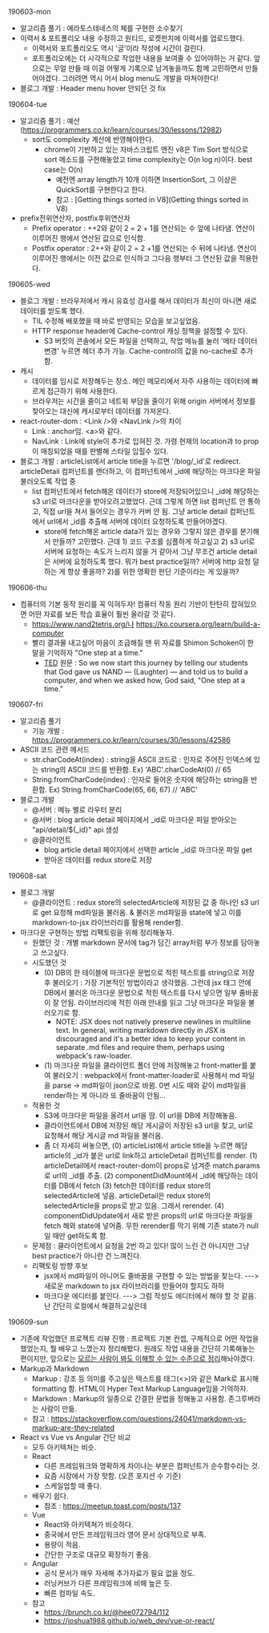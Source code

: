 190603-mon

- 알고리즘 풀기 : 에라토스테네스의 체를 구현한 소수찾기
- 이력서 & 포트폴리오 내용 수정하고 원티드, 로켓펀치에 이력서를 업로드했다.
  - 이력서와 포트폴리오도 역시 '글'이라 작성에 시간이 걸린다.
  - 포트폴리오에는 더 시각적으로 작업한 내용을 보여줄 수 있어야하는 거 같다. 앞으로는 무얼 만들 때 이걸 어떻게 기록으로 남겨놓을까도 함께 고민하면서 만들어야겠다. 그러려면 역시 어서 blog menu도 개발을 마쳐야한다!
- 블로그 개발 : Header menu hover 안되던 것 fix

190604-tue

- 알고리즘 풀기 : 예산 (https://programmers.co.kr/learn/courses/30/lessons/12982)
  - sort도 complexity 계산에 반영해야한다.
    - chrome이 기반하고 있는 자바스크립트 엔진 v8은 Tim Sort 방식으로 sort 메소드를 구현해놓았고 time complexity는 O(n log n)이다. best case는 O(n)
      - 예전엔 array length가 10개 이하면 InsertionSort, 그 이상은 QuickSort를 구현한다고 한다.
      - 참고 : [Getting things sorted in V8](Getting things sorted in V8)
- prefix전위연산자, postfix후위연산자
  - Prefix operator : ++2와 같이 2 = 2 + 1를 연산되는 수 앞에 나타냄. 연산이 이루어진 행에서 연산된 값으로 인식함.
  - Postfix operator : 2++와 같이 2 = 2 +1를 연산되는 수 뒤에 나타냄. 연산이 이루어진 행에서는 이전 값으로 인식하고 그다음 행부터 그 연산된 값을 적용한다.

190605-wed

- 블로그 개발 : 브라우저에서 캐시 유효성 검사를 해서 데이터가 최신이 아니면 새로 데이터를 받도록 했다.
  - TIL 수정해 배포했을 때 바로 반영되는 모습을 보고싶었음.
  - HTTP response header에 Cache-control 캐싱 정책을 설정할 수 있다.
    - S3 버킷의 콘솔에서 모든 파일을 선택하고, 작업 메뉴를 눌러 '메타 데이터 변경' 누르면 헤더 추가 가능. Cache-control의 값을 no-cache로 추가함.
- 캐시
  - 데이터를 임시로 저장해두는 장소. 메인 메모리에서 자주 사용하는 데이터에 빠르게 접근하기 위해 사용한다.
  - 브라우저는 시간을 줄이고 네트윅 부담을 줄이기 위해 origin 서버에서 정보를 찾아오는 대신에 캐시로부터 데이터를 가져온다.
- react-router-dom : \<Link />와 \<NavLink />의 차이
  - Link : anchor임. \<a>와 같다.
  - NavLink : Link에 style이 추가로 입혀진 것. 가령 현재의 location과 to prop이 매칭되었을 때를 판별해 스타일 입힐수 있다.
- 블로그 개발 : articleList에서 article title을 누르면 '/blog/\_id'로 redirect. articleDetail 컴퍼넌트를 렌더하고, 이 컴퍼넌트에서 \_id에 해당하는 마크다운 파일 불러오도록 작업 중
  - list 컴퍼넌트에서 fetch해온 데이터가 store에 저장되어있으니 \_id에 해당하는 s3 url로 마크다운을 받아오려고했었다. 근데 그렇게 하면 list 컴퍼넌트 안 통하고, 직접 url을 쳐서 들어오는 경우가 커버 안 됨. 그냥 article detail 컴퍼넌트에서 url에서 \_id를 추출해 서버에 데이터 요청하도록 만들어야겠다.
    - store에 fetch해온 article data가 있는 경우와 그렇지 않은 경우를 분기해서 만들까? 고민했다. 근데 1) 코드 구조를 심플하게 하고싶고 2) s3 url로 서버에 요청하는 속도가 느리지 않을 거 같아서 그냥 무조건 article detail은 서버에 요청하도록 했다. 뭐가 best practice일까? 서버에 http 요청 덜 하는 게 항상 좋을까? 2)를 위한 명확한 판단 기준이라는 게 있을까?

190606-thu

- 컴퓨터의 기본 동작 원리를 꼭 익혀두자! 컴퓨터 작동 원리 기반이 탄탄히 잡혀있으면 어떤 자료를 보든 학습 효율이 훨씬 올라갈 것 같다.
  - https://www.nand2tetris.org/나 https://ko.coursera.org/learn/build-a-computer
  - 빨리 결과물 내고싶어 마음이 조급해질 땐 위 자료를 Shimon Schoken이 한 말을 기억하자 "One step at a time."
    - [TED](https://www.ted.com/talks/shimon_schocken_the_self_organizing_computer_course/transcript?language=ko#t-271524) 원문 : So we now start this journey by telling our students that God gave us NAND — (Laughter) — and told us to build a computer, and when we asked how, God said, "One step at a time."

190607-fri

- 알고리즘 풀기
  - 기능 개발 : https://programmers.co.kr/learn/courses/30/lessons/42586
- ASCII 코드 관련 메서드
  - str.charCodeAt(index) : string을 ASCII 코드로 : 인자로 주어진 인덱스에 있는 string의 ASCII 코드를 반환함. Ex) 'ABC'.charCodeAt(0) // 65
  - String.fromCharCode(index) : 인자로 들어온 숫자에 해당하는 string을 반환함. Ex) String.fromCharCode(65, 66, 67) // 'ABC'
- 블로그 개발
  - @서버 : 메뉴 별로 라우터 분리
  - @서버 : blog article detail 페이지에서 \_id로 마크다운 파일 받아오는 "api/detail/\${\_id}" api 생성
  - @클라이언트
    - blog article detail 페이지에서 선택한 article \_id로 마크다운 파일 get
    - 받아온 데이터를 redux store로 저장

190608-sat

- 블로그 개발
  - @클라이언트 : redux store의 selectedArticle에 저장된 값 중 하나인 s3 url로 get 요청해 md파일을 불러옴. & 불러온 md파일을 state에 넣고 이를 markdown-to-jsx 라이브러리를 활용해 render함.
- 마크다운 구현하는 방법 리팩토링을 위해 정리해놓자.
  - 원했던 것 : 개별 markdown 문서에 tag가 담긴 array처럼 부가 정보를 담아놓고 쓰고싶다.
  - 시도했던 것
    - (0) DB의 한 테이블에 마크다운 문법으로 적힌 텍스트를 string으로 저장 후 불러오기 : 가장 기본적인 방법이라고 생각했음. 그런데 jsx 태그 안에 DB에서 불러온 마크다운 문법으로 적힌 텍스트를 다시 넣으면 일부 줄바꿈이 잘 안됨. 라이브러리에 적힌 아래 안내를 읽고 그냥 마크다운 파일을 불러오기로 함.
      - NOTE: JSX does not natively preserve newlines in multiline text. In general, writing markdown directly in JSX is discouraged and it's a better idea to keep your content in separate .md files and require them, perhaps using webpack's raw-loader.
    - (1) 마크다운 파일을 클라이언트 폴더 안에 저장해놓고 front-matter를 붙여 불러오기 : webpack에서 front-matter-loader로 사용해서 md 파일을 parse -> md파일이 json으로 바뀜. 0번 시도 때와 같이 md파일을 render하는 게 아니라 또 줄바꿈이 안됨...
  - 적용한 것
    - S3에 마크다운 파일을 올려서 url을 땀. 이 url을 DB에 저장해놓음.
    - 클라이언트에서 DB에 저장된 해당 게시글이 저장된 s3 url을 찾고, url로 요청해서 해당 게시글 md 파일을 불러옴.
    - 좀 더 자세히 써놓으면,
      (0) articleList에서 article title을 누르면 해당 article의 \_id가 붙은 url로 link하고 articleDetail 컴퍼넌트를 render.
      (1) articleDetail에서 react-router-dom이 props로 넘겨준 match.params로 url의 \_id를 추출.
      (2) componentDidMount에서 \_id에 해당하는 데이터를 DB에서 fetch
      (3) fetch한 데이터를 redux store의 selectedArticle에 넣음. articleDetail은 redux store의 selectedArticle을 props로 받고 있음. 그래서 rerender.
      (4) componentDidUpdate에서 새로 받은 props의 url로 마크다운 파일을 fetch 해와 state에 넣어줌. 무한 rerender를 막기 위해 기존 state가 null일 때만 get하도록 함.
  - 문제점 : 클라이언트에서 요청을 2번 하고 있다! 많이 느린 건 아니지만 그냥 best practice가 아니란 건 느껴진다.
  - 리팩토링 방향 후보
    - jsx에서 md파일이 아니어도 줄바꿈을 구현할 수 있는 방법을 찾는다. ---> 새로운 markdown to jsx 라이브러리를 만들어야 할지도 하하
    - 마크다운 에디터를 붙인다. ---> 그럼 작성도 에디터에서 해야 할 것 같음. 난 간단히 로컬에서 해결하고싶은데

190609-sun

- 기존에 작업했던 프로젝트 리뷰 진행 : 프로젝트 기본 컨셉, 구체적으로 어떤 작업을 했었는지, 뭘 배우고 느꼈는지 정리해봤다. 원래도 작업 내용을 간단히 기록해놓는 편이지만, 앞으로는 <u>모르는 사람이 봐도 이해할 수 있는 수준으로 정리</u>해놔야겠다.
- Markup과 Markdown
  - Markup : 강조 등 의미를 주고싶은 텍스트를 태그(<>)와 같은 Mark로 표시해 formatting 함. HTML이 Hyper Text Markup Language임을 기억하자.
  - Markdown : Markup의 일종으로 간결한 문법을 정해놓고 사용함. 존그루버라는 사람이 만듦.
  - 참고 : https://stackoverflow.com/questions/24041/markdown-vs-markup-are-they-related
- React vs Vue vs Angular 간단 비교
  - 모두 아키텍쳐는 비슷.
  - React
    - 다른 프레임워크와 명확하게 차이나는 부분은 컴퍼넌트가 순수함수라는 것.
    - 요즘 시장에서 가장 핫함. (오픈 포지션 수 기준)
    - 스케일업할 때 좋다.
  - 배우기 쉽다.
    - 참조 : https://meetup.toast.com/posts/137
  - Vue
    - React와 아키텍쳐가 비슷하다.
    - 중국에서 만든 프레임워크라 영어 문서 상대적으로 부족.
    - 용량이 적음.
    - 간단한 구조로 대규모 확장하기 좋음.
  - Angular
    - 공식 문서가 매우 자세해 추가자료가 필요 없을 정도.
    - 러닝커브가 다른 프레임워크에 비해 높은 듯.
    - 빠른 컴파일 속도.
  - 참고
    - https://brunch.co.kr/@hee072794/112
    - https://joshua1988.github.io/web_dev/vue-or-react/
